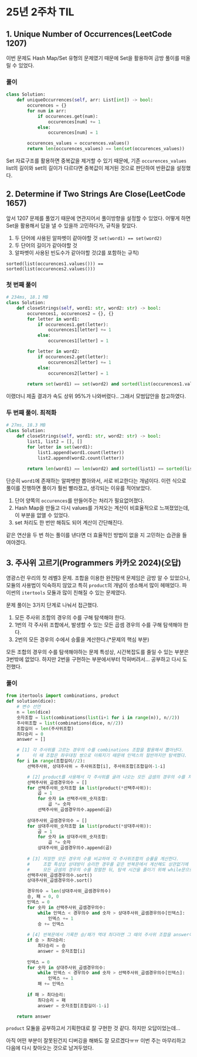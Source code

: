 # 25년 2주차 TIL

## 1. **Unique Number of Occurrences**(LeetCode **1207**)

이번 문제도 Hash Map/Set 유형의 문제였기 때문에 Set을 활용하여 금방 풀이를 떠올릴 수 있었다.

### 풀이

```python
class Solution:
    def uniqueOccurrences(self, arr: List[int]) -> bool:
        occurences = {}
        for num in arr:
            if occurences.get(num):
                occurences[num] += 1
            else:
                occurences[num] = 1

        occurences_values = occurences.values()
        return len(occurences_values) == len(set(occurences_values))
```

Set 자료구조를 활용하면 중복값을 제거할 수 있기 때문에, 기존 `occurences_values` list의 길이와  set의 길이가 다르다면 중복값이 제거된 것으로 판단하여 반환값을 설정했다.

## 2. **Determine if Two Strings Are Close(LeetCode 1657)**

앞서 1207 문제를 풀었기 때문에 연관지어서 풀이방향을 설정할 수 있었다. 어떻게 하면 Set을 활용해서 답을 낼 수 있을까 고민하다가, 규칙을 찾았다.

1. 두 단어에 사용된 알파벳이 같아야할 것 `set(word1) == set(word2)`
2. 두 단어의 길이가 같아야할 것
3. 알파벳이 사용된 빈도수가 같아야할 것(2를 포함하는 규칙)

 `sorted(list(occurences1.values())) == sorted(list(occurences2.values()))`

### 첫 번째 풀이

```python
# 234ms, 18.1 MB
class Solution:
    def closeStrings(self, word1: str, word2: str) -> bool:
        occurences1, occurences2 = {}, {}
        for letter in word1:
            if occurences1.get(letter):
                occurences1[letter] += 1
            else:
                occurences1[letter] = 1

        for letter in word2:
            if occurences2.get(letter):
                occurences2[letter] += 1
            else:
                occurences2[letter] = 1
        
        return set(word1) == set(word2) and sorted(list(occurences1.values())) == sorted(list(occurences2.values()))
```

이랬더니 제출 결과가 속도 상위 95%가 나와버렸다.. 그래서 모범답안을 참고하였다.

### 두 번째 풀이. 최적화

```python
# 27ms, 18.3 MB
class Solution:
    def closeStrings(self, word1: str, word2: str) -> bool:
        list1, list2 = [], []
        for letter in set(word1):
            list1.append(word1.count(letter))
            list2.append(word2.count(letter))
        
        return len(word1) == len(word2) and sorted(list1) == sorted(list2)
```

단순히 `word1`에 존재하는 알파벳만 뽑아와서, 서로 비교한다는 개념이다. 이런 식으로 풀이를 진행하면 풀이가 훨씬 빨라졌고, 생각되는 이유를 적어보았다.

1. 단어 양쪽의 `occurences`를 만들어주는 처리가 필요없어졌다.
2. Hash Map을 만들고 다시 values를 가져오는 계산이 비효율적으로 느껴졌었는데, 이 부분을 없앨 수 있었다.
3. set 처리도 한 번만 해줘도 되어 계산이 간단해진다.

같은 연산을 두 번 하는 풀이를 낸다면 더 효율적인 방법이 없을 지 고민하는 습관을 들여야겠다.

## 3. 주사위 고르기(Programmers 카카오 2024)(오답)

영광스런 우리의 첫 레벨3 문제. 조합을 이용한 완전탐색 문제임은 금방 알 수 있었으나, 모듈의 사용법이 익숙하지 않았고 특히 `product`의 개념이 생소해서 많이 헤매었다. 파이썬의 `itertools` 모듈과 많이 친해질 수 있는 문제였다.

문제 풀이는 3가지 단계로 나눠서 접근했다.

1. 모든 주사위 조합의 경우의 수를 구해 탐색해야 한다.
2. 1번의 각 주사위 조합에서, 발생할 수 있는 모든 곱셈 경우의 수를 구해 탐색해야 한다.
3. 2번의 모든 경우의 수에서 승률을 계산한다.(*문제의 핵심 부분)

모든 조합의 경우의 수를 탐색해야하는 문제 특성상, 시간복잡도를 줄일 수 있는 부분은 3번밖에 없었다. 하지만 2번을 구현하는 부분에서부터 막혀버려서… 공부하고 다시 도전했다.

### 풀이

```python
from itertools import combinations, product
def solution(dice):
    # 변수 선언
    n = len(dice)
    숫자조합 = list(combinations(list(i+1 for i in range(n)), n//2))
    주사위조합 = list(combinations(dice, n//2))
    조합길이 = len(주사위조합)
    최다승리 = 0
    answer = []

    # [1] 각 주사위를 고르는 경우의 수를 combinations 조합을 활용해서 뽑아낸다.
    #     이 때 조합은 좌우대칭 쌍으로 이뤄지기 때문에 인덱스의 절반까지만 탐색했다.
    for i in range(조합길이//2):
        선택주사위, 상대주사위 = 주사위조합[i], 주사위조합[조합길이-1-i]

        # [2] product를 사용해서 각 주사위를 굴려 나오는 모든 곱셈의 경우의 수를 저장한다.
        선택주사위_곱셈경우의수 = []
        for 선택주사위_숫자조합 in list(product(*선택주사위)):
            곱 = 1
            for 숫자 in 선택주사위_숫자조합:
                곱 *= 숫자
            선택주사위_곱셈경우의수.append(곱)
            
        상대주사위_곱셈경우의수 = []
        for 상대주사위_숫자조합 in list(product(*상대주사위)):
            곱 = 1
            for 숫자 in 상대주사위_숫자조합:
                곱 *= 숫자
            상대주사위_곱셈경우의수.append(곱)
            
        # [3] 저장한 모든 경우의 수를 비교하여 각 주사위조합의 승률을 계산한다.
        #     조합 특성상 상대방이 승리한 경우를 같은 반복문에서 계산해도 상관없기에 승/패로 나누어 같이 비교했다.
        #     모든 곱셈의 경우의 수를 정렬한 뒤, 탐색 시간을 줄이기 위해 while문으로 탐색을 단순화해보았다.
        선택주사위_곱셈경우의수.sort()
        상대주사위_곱셈경우의수.sort()

        경우의수 = len(상대주사위_곱셈경우의수)
        승, 패 = 0, 0
        인덱스 = 0
        for 숫자 in 선택주사위_곱셈경우의수:
            while 인덱스 < 경우의수 and 숫자 > 상대주사위_곱셈경우의수[인덱스]:
                인덱스 += 1
            승 += 인덱스
        
        # [4] 반복문에서 기록한 승/패가 역대 최다라면 그 때의 주사위 조합을 answer에 저장하고 마지막에 반환한다.
        if 승 > 최다승리:
            최다승리 = 승
            answer = 숫자조합[i]
            
        인덱스 = 0
        for 숫자 in 상대주사위_곱셈경우의수:
            while 인덱스 < 경우의수 and 숫자 > 선택주사위_곱셈경우의수[인덱스]:
                인덱스 += 1
            패 += 인덱스
        
        if 패 > 최다승리:
            최다승리 = 패
            answer = 숫자조합[조합길이-1-i]

    return answer
```

`product` 모듈을 공부하고서 기획한대로 잘 구현한 것 같다. 하지만 오답이었는데…

아직 어떤 부분이 잘못된건지 디버깅을 해봐도 잘 모르겠다ㅠㅠ 이번 주는 마무리하고 다음에 다시 찾아오는 것으로 남겨두었다.